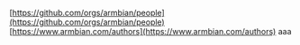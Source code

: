 [https://github.com/orgs/armbian/people](https://github.com/orgs/armbian/people)
[https://www.armbian.com/authors](https://www.armbian.com/authors)
aaa
